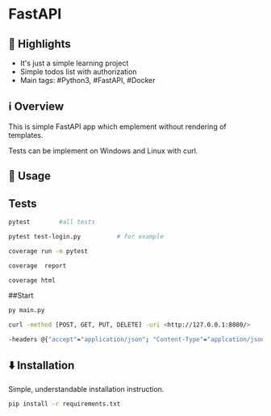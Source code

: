 # FastAPI
          
## 🌟 Highlights
- It's just a simple learning project
- Simple todos list with authorization
- Main tags: #Python3, #FastAPI, #Docker  


## ℹ️ Overview

This is simple FastAPI app which emplement without rendering of templates.

Tests can be implement on Windows and Linux with curl.

## 🚀 Usage
## Tests
```bash
pytest        #all tests

pytest test-login.py          # for example

coverage run -m pytest

coverage  report

coverage html
```

##Start
```bash
py main.py

curl -method [POST, GET, PUT, DELETE] -uri <http://127.0.0.1:8080/>

-headers @{"accept"="application/json"; "Content-Type"="applcation/json"; "Authorization"="Bearer >access-token<"} -body '{"xx":"xx",.....}'
```



## ⬇️ Installation

Simple, understandable installation instruction.

```bash
pip install -r requirements.txt
```

